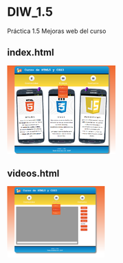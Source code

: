 # DIW_1.5
Práctica 1.5 Mejoras web del curso

<div align="left">
           <h2> index.html </h2>
           <img width="50%" src="https://github.com/SCebrian/DIW_1.5/blob/main/imgs/1.5.1.png" alt="index.html" title="index.html"</img>
           <img height="0" width="8px">
           <h2> videos.html </h2>
           <img width="45%" src="https://github.com/SCebrian/DIW_1.5/blob/main/imgs/1.5.2.png" alt="videos.html" title="videos.html"></img>
</div>

